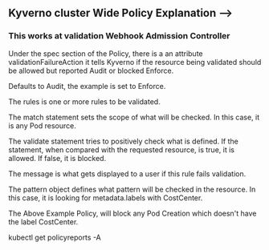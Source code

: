 ## Kyverno cluster Wide Policy Explanation -->

###  This works at validation Webhook Admission Controller 

Under the spec section of the Policy, there is a an attribute validationFailureAction it tells Kyverno if the resource being validated should be allowed but reported Audit or blocked Enforce.

Defaults to Audit, the example is set to Enforce.

The rules is one or more rules to be validated.

The match statement sets the scope of what will be checked. In this case, it is any Pod resource.

The validate statement tries to positively check what is defined. If the statement, when compared with the requested resource, is true, it is allowed. If false, it is blocked.

The message is what gets displayed to a user if this rule fails validation.

The pattern object defines what pattern will be checked in the resource. In this case, it is looking for metadata.labels with CostCenter.

The Above Example Policy, will block any Pod Creation which doesn't have the label CostCenter.


kubectl get policyreports -A